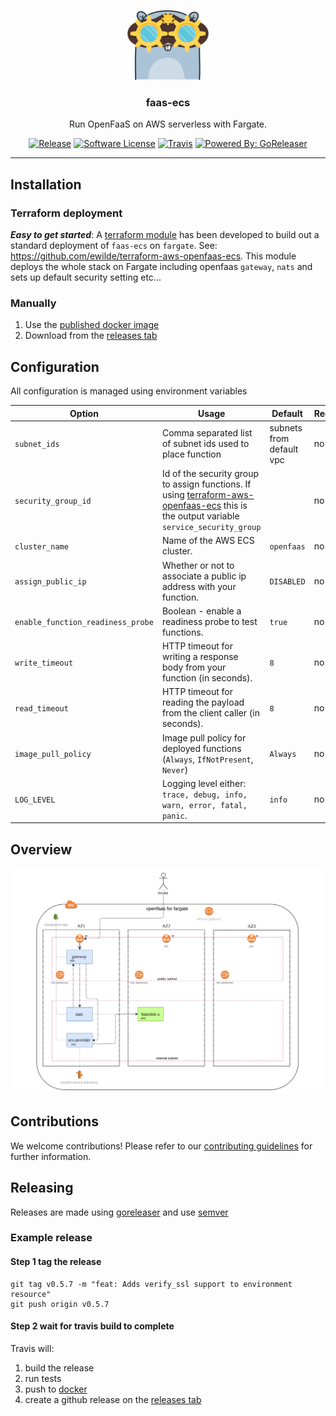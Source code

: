 <p align="center">
  <img alt="Mascot" src="docs/mascot.png" />
  <h3 align="center">faas-ecs</h3>
  <p align="center">Run OpenFaaS on AWS serverless with Fargate.</p>
  <p align="center">
    <a href="https://github.com/goreleaser/goreleaser/releases/latest"><img alt="Release" src="https://img.shields.io/github/release/ewilde/faas-ecs.svg?style=flat-square"></a>
    <a href="/LICENSE.md"><img alt="Software License" src="https://img.shields.io/badge/license-MIT-brightgreen.svg?style=flat-square"></a>
    <a href="https://travis-ci.org/ewilde/faas-ecs"><img alt="Travis" src="https://img.shields.io/travis/ewilde/faas-ecs/master.svg?style=flat-square"></a>
    <a href="https://github.com/goreleaser"><img alt="Powered By: GoReleaser" src="https://img.shields.io/badge/powered%20by-goreleaser-green.svg?style=flat-square"></a>   
  </p>
</p>

---

## Installation
### Terraform deployment
_**Easy to get started**_: A [terraform module](https://github.com/ewilde/terraform-aws-openfaas-ecs) has been developed 
to build out a standard deployment of `faas-ecs` on `fargate`. See: https://github.com/ewilde/terraform-aws-openfaas-ecs.
This module deploys the whole stack on Fargate including openfaas `gateway`, `nats` and sets up default security setting
etc...

### Manually
1. Use the [published docker image](https://hub.docker.com/r/ewilde/faas-ecs/)
2. Download from the [releases tab](https://github.com/ewilde/faas-ecs/releases)

## Configuration
All configuration is managed using environment variables

| Option                            | Usage                                                                                          | Default                  | Required |
|-----------------------------------|------------------------------------------------------------------------------------------------|--------------------------|----------|
| `subnet_ids`                      | Comma separated list of subnet ids used to place function                                      | subnets from default vpc |   no     |
| `security_group_id`               | Id of the security group to assign functions. If using [terraform-aws-openfaas-ecs](https://github.com/ewilde/terraform-aws-openfaas-ecs) this is the output variable `service_security_group`                                                  |                          |   no       |
| `cluster_name`                    | Name of the AWS ECS cluster.                                                                   | `openfaas`               |   no     |
| `assign_public_ip`                | Whether or not to associate a public ip address with your function.                            | `DISABLED`               |   no     |
| `enable_function_readiness_probe` | Boolean - enable a readiness probe to test functions.                                          | `true`                   |   no     |
| `write_timeout`                   | HTTP timeout for writing a response body from your function (in seconds).                      | `8`                      |   no     |
| `read_timeout`                    | HTTP timeout for reading the payload from the client caller (in seconds).                      | `8`                      |   no     |
| `image_pull_policy`               | Image pull policy for deployed functions (`Always`, `IfNotPresent`, `Never`)                   | `Always`                 |   no     |
| `LOG_LEVEL`                       | Logging level either: `trace, debug, info, warn, error, fatal, panic`.                         | `info`                   |   no     |

## Overview
![diagram of the openfaas on fargate architecture](./docs/architecture.png "Openfaas for fargate overview")

## Contributions
We welcome contributions! Please refer to our [contributing guidelines](CONTRIBUTING.md) for further information.

## Releasing
Releases are made using [goreleaser](https://github.com/goreleaser/gorelease) and use [semver](https://semver.org/)

### Example release
#### Step 1 tag the release
```
git tag v0.5.7 -m "feat: Adds verify_ssl support to environment resource"
git push origin v0.5.7
```
#### Step 2 wait for travis build to complete
Travis will:
1. build the release
1. run tests
1. push to [docker](https://hub.docker.com/r/ewilde/faas-ecs/)
1. create a github release on the [releases tab](https://github.com/ewilde/faas-ecs/releases)
